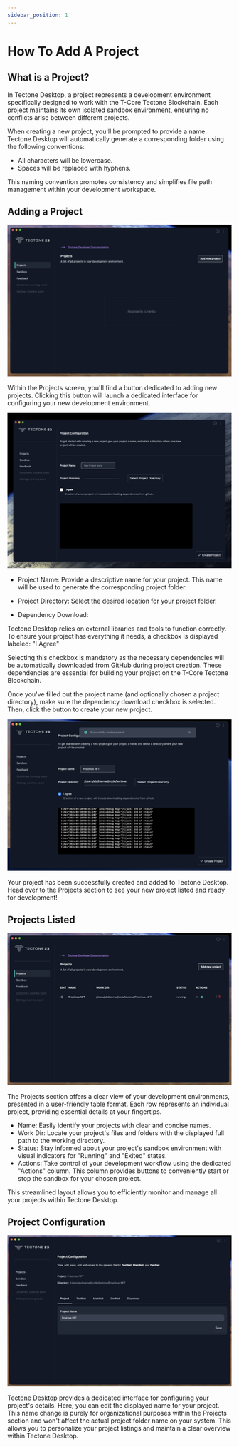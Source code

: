```yaml
---
sidebar_position: 1
---
```


# How To Add A Project

## What is a Project?

In Tectone Desktop, a project represents a development environment specifically designed to work with the T-Core Tectone Blockchain. Each project maintains its own isolated sandbox environment, ensuring no conflicts arise between different projects.

When creating a new project, you'll be prompted to provide a name. Tectone Desktop will automatically generate a corresponding folder using the following conventions:

- All characters will be lowercase.
- Spaces will be replaced with hyphens.

This naming convention promotes consistency and simplifies file path management within your development workspace.

## Adding a Project

![Project listing screen](./assets/create-project-00.png)

Within the Projects screen, you'll find a button dedicated to adding new projects. Clicking this button will launch a dedicated interface for configuring your new development environment.

![Add a new project screen](./assets/create-project-01.png)

- Project Name: Provide a descriptive name for your project. This name will be used to generate the corresponding project folder.

- Project Directory: Select the desired location for your project folder.

- Dependency Download:

Tectone Desktop relies on external libraries and tools to function correctly. To ensure your project has everything it needs, a checkbox is displayed labeled: "I Agree"

Selecting this checkbox is mandatory as the necessary dependencies will be automatically downloaded from GitHub during project creation. These dependencies are essential for building your project on the T-Core Tectone Blockchain.

Once you've filled out the project name (and optionally chosen a project directory), make sure the dependency download checkbox is selected. Then, click the button to create your new project.

![Add a new project screen with values ](./assets/create-project-01-1.png)

Your project has been successfully created and added to Tectone Desktop. Head over to the Projects section to see your new project listed and ready for development!

## Projects Listed

![Project listing screen with newly added project](./assets/create-project-02.png)

The Projects section offers a clear view of your development environments, presented in a user-friendly table format. Each row represents an individual project, providing essential details at your fingertips.

- Name: Easily identify your projects with clear and concise names.
- Work Dir: Locate your project's files and folders with the displayed full path to the working directory.
- Status: Stay informed about your project's sandbox environment with visual indicators for "Running" and "Exited" states.
- Actions: Take control of your development workflow using the dedicated "Actions" column. This column provides buttons to conveniently start or stop the sandbox for your chosen project.

This streamlined layout allows you to efficiently monitor and manage all your projects within Tectone Desktop.

## Project Configuration

![Project configuration screen](./assets/create-project-03.png)

Tectone Desktop provides a dedicated interface for configuring your project's details. Here, you can edit the displayed name for your project. This name change is purely for organizational purposes within the Projects section and won't affect the actual project folder name on your system. This allows you to personalize your project listings and maintain a clear overview within Tectone Desktop.
